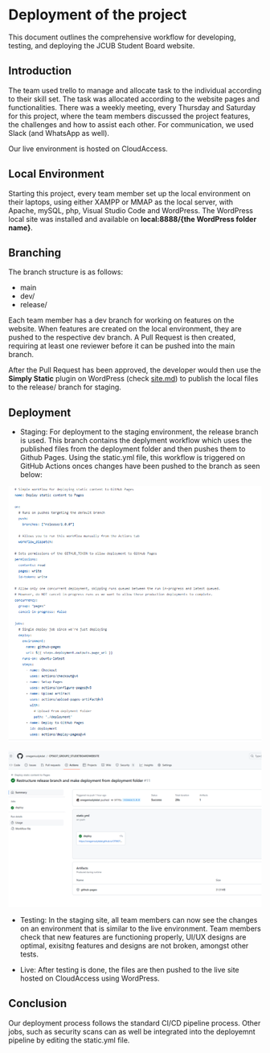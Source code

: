 # Deployment of the project
This document outlines the comprehensive workflow for developing, testing, and deploying the JCUB Student Board website.

## Introduction

The team used trello to manage  and allocate task to the individual according to their skill set. The task was allocated according to the website pages and functionalities. There was a weekly meeting, every Thursday and Saturday for this project, where the team members discussed the project features, the challenges and how to assist each other. For communication, we used Slack (and WhatsApp as well).

Our live environment is hosted on CloudAccess.

## Local Environment 
Starting this project, every team member set up the local environment on their laptops, using either XAMPP or MMAP as the local server, with Apache, mySQL, php, Visual Studio Code and WordPress. 
The WordPress local site was installed and available on **local:8888/{the WordPress folder name}**.

## Branching
The branch structure is as follows:

- main
- dev/
- release/

Each team member has a dev branch for working on features on the website. When features are created on the local environment, they are pushed to the respective dev branch. A Pull Request is then created, requiring at least one reviewer before it can be pushed into the main branch.

After the Pull Request has been approved, the developer would then use the **Simply Static** plugin on WordPress (check [site.md](site.md#plugins)) to publish the local files to the release/ branch for staging.

## Deployment
* Staging: For deployment to the staging environment, the release branch is used. This branch contains the deplyment workflow which uses the published files from the deployment folder and then pushes them to Github Pages. Using the static.yml file, this workflow is triggered on GitHub Actions onces changes have been pushed to the branch as seen below:

![Static yml file](static_deployment_yml_file.png)

![GitHub Actions](actions.png)

* Testing: In the staging site, all team members can now see the changes on an environment that is similar to the live environment. Team members check that new features are functioning properly, UI/UX designs are optimal, exisitng features and designs are not broken, amongst other tests.

* Live: After testing is done, the files are then pushed to the live site hosted on CloudAccess using WordPress.

## Conclusion
Our deployment process follows the standard CI/CD pipeline process. Other jobs, such as security scans can as well be integrated into the deployemnt pipeline by editing the static.yml file.
